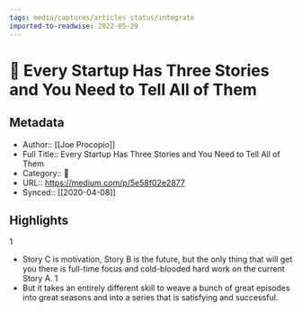 ```yaml
---
tags: media/captures/articles status/integrate
imported-to-readwise: 2022-05-29
---
```

# 📰 Every Startup Has Three Stories and You Need to Tell All of Them

## Metadata
- Author:: [[Joe Procopio]]
- Full Title:: Every Startup Has Three Stories and You Need to Tell All of Them
- Category:: 📰
- URL:: https://medium.com/p/5e58f02e2877
- Synced:: [[2020-04-08]]

## Highlights
1
- Story C is motivation, Story B is the future, but the only thing that will get you there is full-time focus and cold-blooded hard work on the current Story A.
1
- But it takes an entirely different skill to weave a bunch of great episodes into great seasons and into a series that is satisfying and successful.
